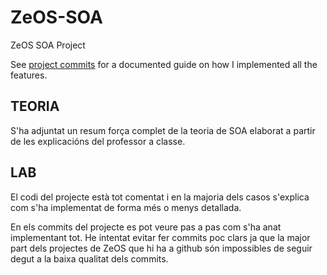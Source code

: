 # ZeOS-SOA
ZeOS SOA Project

See [project commits](https://github.com/hialvaro/ZeOS-SOA/commits/main) for a documented guide on how I implemented all the features.

## TEORIA
S'ha adjuntat un resum força complet de la teoria de SOA elaborat a partir de les explicacións del professor a classe.

## LAB
El codi del projecte està tot comentat i en la majoria dels casos s'explica com s'ha implementat de forma més o menys detallada.

En els commits del projecte es pot veure pas a pas com s'ha anat implementant tot. He intentat evitar fer commits poc clars ja que
la major part dels projectes de ZeOS que hi ha a github són impossibles de seguir degut a la baixa qualitat dels commits.
